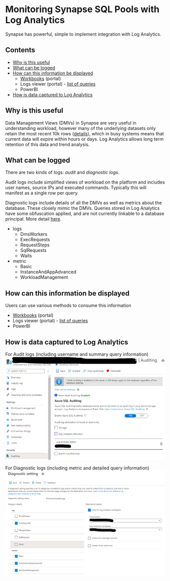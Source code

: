 # Monitoring Synapse SQL Pools with Log Analytics

Synapse has powerful, simple to implement integration with Log Analytics.

## **Contents**
- [Why is this useful](#why-is-this-useful)
- [What can be logged](#what-can-be-logged)
- [How can this information be displayed](#how-can-this-information-be-displayed)
    - [Workbooks](./Workbooks/readme.md) (portal)
    - Logs viewer (portal) - [list of queries](./Queries/readme.md)
    - PowerBI
- [How is data captured to Log Analytics](#how-is-data-captured-to-log-analytics)

## Why is this useful

Data Management Views (DMVs) in Synapse are very useful in understanding workload, however many of the underlying datasets only retain the most recent 10k rows ([details](https://docs.microsoft.com/en-us/azure/synapse-analytics/sql-data-warehouse/sql-data-warehouse-service-capacity-limits#metadata)), which in busy systems means that current data will expire within hours or days. Log Analytics allows long term retention of this data and trend analysis.

## What can be logged

There are two kinds of logs: *audit* and *diagnostic logs*.

Audit logs include simplified views of workload on the platform and includes user names, source IPs and executed commands. Typically this will manifest as a single row per query.

Diagnostic logs include details of all the DMVs as well as metrics about the database. These closely mimic the DMVs. Queries stored in Log Analytics have some obfuscation applied, and are not currently linkable to a database principal. More detail [here](./Queries/diagnostics_notes.md).

- logs
    - DmsWorkers
    - ExecRequests
    - RequestSteps
    - SqlRequests
    - Waits
 - metric
    - Basic
    - InstanceAndAppAdvanced
    - WorkloadManagement

## How can this information be displayed

Users can use various methods to consume this information
- [Workbooks](./Workbooks/readme.md) (portal) 
- Logs viewer (portal) - [list of queries](./Queries/readme.md)
- PowerBI

## How is data captured to Log Analytics

For Audit logs (including username and summary query information)
![](./media/auditing.png)

For Diagnostic logs (including metric and detailed query information)
![](./media/diagnostic_settings.png)

